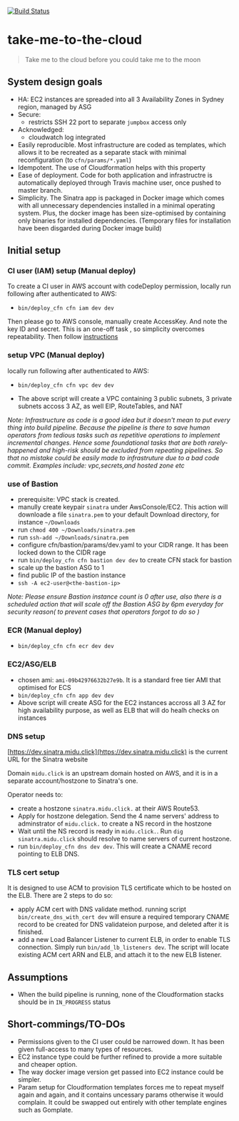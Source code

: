 [![Build Status](https://travis-ci.org/SongGithub/take-me-to-the-cloud.svg?branch=master)](https://travis-ci.org/SongGithub/take-me-to-the-cloud)

# take-me-to-the-cloud


> Take me to the cloud before you could take me to the moon


## System design goals

- HA: EC2 instances are spreaded into all 3 Availability Zones in Sydney region, managed by ASG
- Secure:
  - restricts SSH 22 port to separate `jumpbox` access only
- Acknowledged:
  - cloudwatch log integrated
- Easily reproducible. Most infrastructure are coded as templates, which allows it to be recreated as a separate stack with minimal reconfiguration (to `cfn/params/*.yaml`)
- Idempotent. The use of Cloudformation helps with this property
- Ease of deployment. Code for both application and infrastructre is automatically deployed through Travis machine user, once pushed to master branch.
- Simplicity. The Sinatra app is packaged in Docker image which comes with all unnecessary dependencies installed in a minimal operating system. Plus, the docker image has been size-optimised by containing only binaries for installed dependencies. (Temporary files for installation have been disgarded during Docker image build)

## Initial setup

### CI user (IAM) setup (Manual deploy)

To create a CI user in AWS account with codeDeploy permission, locally run following after authenticated to AWS:
- `bin/deploy_cfn cfn iam dev dev`

Then please go to AWS console, manually create AccessKey. And note the key ID and secret. This is an one-off task
, so simplicity overcomes repeatability. Then follow [instructions](https://docs.travis-ci.com/user/encryption-keys/)

### setup VPC (Manual deploy)
locally run following after authenticated to AWS:

- `bin/deploy_cfn cfn vpc dev dev`

- The above script will create a VPC containing 3 public subnets, 3 private subnets
accoss 3 AZ, as well EIP, RouteTables, and NAT

*Note: Infrastructure as code is a good idea but it doesn't mean to put every thing
into build pipeline. Because the pipeline is there to save human operators
from tedious tasks such as repetitive operations to implement incremental changes.
Hence some foundational tasks that are both rarely-happened and high-risk
should be excluded from repeating pipelines. So that no mistake could be
easily made to infrastruture due to a bad code commit. Examples include:
vpc,secrets,and hosted zone etc*

### use of Bastion
- prerequisite: VPC stack is created.
- manully create keypair `sinatra` under AwsConsole/EC2. This action will
downloade a file `sinatra.pem` to your default Download directory,
 for instance `~/Downloads`
- run `chmod 400 ~/Downloads/sinatra.pem`
- run `ssh-add ~/Downloads/sinatra.pem`
- configure cfn/bastion/params/dev.yaml to your CIDR range. It has been locked down to the CIDR rage
- run `bin/deploy_cfn cfn bastion dev dev` to create CFN stack for bastion
- scale up the bastion ASG to 1
- find public IP of the bastion instance
- `ssh -A ec2-user@<the-bastion-ip>`

*Note: Please ensure Bastion instance count is 0 after use, also there is a scheduled action that will scale off the Bastion ASG by 6pm everyday for security reason( to prevent cases that operators forgot to do so )*

### ECR (Manual deploy)
- `bin/deploy_cfn cfn ecr dev dev`

### EC2/ASG/ELB
- chosen ami: `ami-09b42976632b27e9b`. It is a standard free tier AMI that optimised for ECS
- `bin/deploy_cfn cfn app dev dev`
- Above script will create ASG for the EC2 instances accross all 3 AZ for high availability purpose,
as well as ELB that will do healh checks on instances


### DNS setup

[https://dev.sinatra.midu.click](https://dev.sinatra.midu.click) is the current URL for the Sinatra website

Domain `midu.click` is an upstream domain hosted on AWS, and it is in a separate account/hostzone to
Sinatra's one.

Operator needs to:
- create a hostzone `sinatra.midu.click.` at their AWS Route53.
- Apply for hostzone delegation. Send the 4 name servers' address to adminstrator of `midu.click.` to create a NS record in the hostzone
- Wait until the NS record is ready in `midu.click.`. Run `dig sinatra.midu.click` should resolve to
name servers of current hostzone.
- run `bin/deploy_cfn dns dev dev`. This will create a CNAME record pointing to ELB DNS.

### TLS cert setup

It is designed to use ACM to provision TLS certificate which to be hosted on the ELB. There are 2 steps to do so:
- apply ACM cert with DNS validate method. running script `bin/create_dns_with_cert dev` will ensure a required temporary CNAME record to be created for DNS validateion purpose, and deleted after it is finished.
- add a new Load Balancer Listener to current ELB, in order to enable TLS connection. Simply run `bin/add_lb_listeners dev`. The script will locate existing ACM cert ARN and ELB, and attach it to the new ELB listener.

## Assumptions
- When the build pipeline is running, none of the Cloudformation stacks should be in `IN_PROGRESS` status

## Short-commings/TO-DOs
- Permissions given to the CI user could be narrowed down. It has been given full-access to many types of resources.
- EC2 instance type could be further refined to provide a more suitable and cheaper option.
- The way docker image version get passed into EC2 instance could be simpler.
- Param setup for Cloudformation templates forces me to repeat myself again and again, and it contains uncessary params otherwise it would complain. It could be swapped out entirely with other template engines such as Gomplate.
